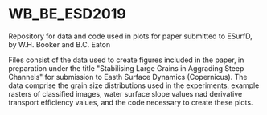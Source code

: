 # WB_BE_ESD2019
Repository for data and code used in plots for paper submitted to ESurfD, by W.H. Booker and B.C. Eaton

Files consist of the data used to create figures included in the paper, in preparation under the title "Stabilising Large Grains in Aggrading Steep Channels" for submission to Easth Surface Dynamics (Copernicus).
The data comprise the grain size distributions used in the experiments, example rasters of classified images, water surface slope values nad derivative transport efficiency values, and the code necessary to create these plots.
